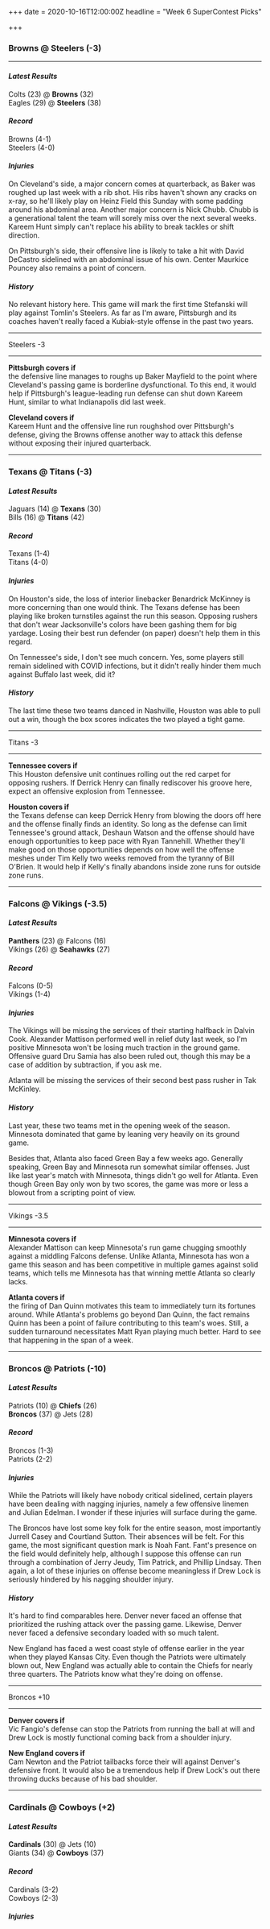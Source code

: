 +++
date = 2020-10-16T12:00:00Z
headline = "Week 6 SuperContest Picks"

+++
### Browns @ Steelers (-3)

***

#### _Latest Results_

Colts (23) @ **Browns** (32)  
Eagles (29) @ **Steelers** (38)

#### _Record_

Browns (4-1)  
Steelers (4-0)

#### _Injuries_

On Cleveland's side, a major concern comes at quarterback, as Baker was roughed up last week with a rib shot. His ribs haven't shown any cracks on x-ray, so he'll likely play on Heinz Field this Sunday with some padding around his abdominal area. Another major concern is Nick Chubb. Chubb is a generational talent the team will sorely miss over the next several weeks. Kareem Hunt simply can't replace his ability to break tackles or shift direction.

On Pittsburgh's side, their offensive line is likely to take a hit with David DeCastro sidelined with an abdominal issue of his own. Center Maurkice Pouncey also remains a point of concern.

#### _History_

No relevant history here. This game will mark the first time Stefanski will play against Tomlin's Steelers. As far as I'm aware, Pittsburgh and its coaches haven't really faced a Kubiak-style offense in the past two years.

***

Steelers -3

***

**Pittsburgh covers if**  
the defensive line manages to roughs up Baker Mayfield to the point where Cleveland's passing game is borderline dysfunctional. To this end, it would help if Pittsburgh's league-leading run defense can shut down Kareem Hunt, similar to what Indianapolis did last week.

**Cleveland covers if**  
Kareem Hunt and the offensive line run roughshod over Pittsburgh's defense, giving the Browns offense another way to attack this defense without exposing their injured quarterback.

***

### Texans @ Titans (-3)

#### _Latest Results_

Jaguars (14) @ **Texans** (30)  
Bills (16) @ **Titans** (42)

#### _Record_

Texans (1-4)  
Titans (4-0)

#### _Injuries_

On Houston's side, the loss of interior linebacker Benardrick McKinney is more concerning than one would think. The Texans defense has been playing like broken turnstiles against the run this season. Opposing rushers that don't wear Jacksonville's colors have been gashing them for big yardage. Losing their best run defender (on paper) doesn't help them in this regard.

On Tennessee's side, I don't see much concern. Yes, some players still remain sidelined with COVID infections, but it didn't really hinder them much against Buffalo last week, did it?

#### _History_

The last time these two teams danced in Nashville, Houston was able to pull out a win, though the box scores indicates the two played a tight game.

***

Titans -3

***

**Tennessee covers if**  
This Houston defensive unit continues rolling out the red carpet for opposing rushers. If Derrick Henry can finally rediscover his groove here, expect an offensive explosion from Tennessee.

**Houston covers if**  
the Texans defense can keep Derrick Henry from blowing the doors off here and the offense finally finds an identity. So long as the defense can limit Tennessee's ground attack, Deshaun Watson and the offense should have enough opportunities to keep pace with Ryan Tannehill. Whether they'll make good on those opportunities depends on how well the offense meshes under Tim Kelly two weeks removed from the tyranny of Bill O'Brien. It would help if Kelly's finally abandons inside zone runs for outside zone runs.

***

### Falcons @ Vikings (-3.5)

#### _Latest Results_

**Panthers** (23) @ Falcons (16)  
Vikings (26) @ **Seahawks** (27)

#### _Record_

Falcons (0-5)  
Vikings (1-4)

#### _Injuries_

The Vikings will be missing the services of their starting halfback in Dalvin Cook. Alexander Mattison performed well in relief duty last week, so I'm positive Minnesota won't be losing much traction in the ground game. Offensive guard Dru Samia has also been ruled out, though this may be a case of addition by subtraction, if you ask me.

Atlanta will be missing the services of their second best pass rusher in Tak McKinley.

#### _History_

Last year, these two teams met in the opening week of the season. Minnesota dominated that game by leaning very heavily on its ground game.

Besides that, Atlanta also faced Green Bay a few weeks ago. Generally speaking, Green Bay and Minnesota run somewhat similar offenses. Just like last year's match with Minnesota, things didn't go well for Atlanta. Even though Green Bay only won by two scores, the game was more or less a blowout from a scripting point of view.

***

Vikings -3.5

***

**Minnesota covers if**  
Alexander Mattison can keep Minnesota's run game chugging smoothly against a middling Falcons defense. Unlike Atlanta, Minnesota has won a game this season and has been competitive in multiple games against solid teams, which tells me Minnesota has that winning mettle Atlanta so clearly lacks.

**Atlanta covers if**  
the firing of Dan Quinn motivates this team to immediately turn its fortunes around. While Atlanta's problems go beyond Dan Quinn, the fact remains Quinn has been a point of failure contributing to this team's woes. Still, a sudden turnaround necessitates Matt Ryan playing much better. Hard to see that happening in the span of a week.

***

### Broncos @ Patriots (-10)

#### _Latest Results_

Patriots (10) @ **Chiefs** (26)  
**Broncos** (37) @ Jets (28)

#### _Record_

Broncos (1-3)  
Patriots (2-2)

#### _Injuries_

While the Patriots will likely have nobody critical sidelined, certain players have been dealing with nagging injuries, namely a few offensive linemen and Julian Edelman. I wonder if these injuries will surface during the game.

The Broncos have lost some key folk for the entire season, most importantly Jurrell Casey and Courtland Sutton. Their absences will be felt. For this game, the most significant question mark is Noah Fant. Fant's presence on the field would definitely help, although I suppose this offense can run through a combination of Jerry Jeudy, Tim Patrick, and Phillip Lindsay. Then again, a lot of these injuries on offense become meaningless if Drew Lock is seriously hindered by his nagging shoulder injury.

#### _History_

It's hard to find comparables here. Denver never faced an offense that prioritized the rushing attack over the passing game. Likewise, Denver never faced a defensive secondary loaded with so much talent.

New England has faced a west coast style of offense earlier in the year when they played Kansas City. Even though the Patriots were ultimately blown out, New England was actually able to contain the Chiefs for nearly three quarters. The Patriots know what they're doing on offense.

***

Broncos +10

***

**Denver covers if**  
Vic Fangio's defense can stop the Patriots from running the ball at will and Drew Lock is mostly functional coming back from a shoulder injury.

**New England covers if**  
Cam Newton and the Patriot tailbacks force their will against Denver's defensive front. It would also be a tremendous help if Drew Lock's out there throwing ducks because of his bad shoulder.

***

### Cardinals @ Cowboys (+2)

#### _Latest Results_

**Cardinals** (30) @ Jets (10)  
Giants (34) @ **Cowboys** (37)

#### _Record_

Cardinals (3-2)  
Cowboys (2-3)

#### _Injuries_